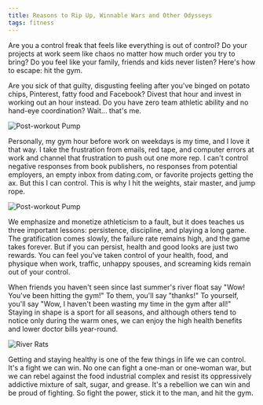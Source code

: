 ```yaml
---
title: Reasons to Rip Up, Winnable Wars and Other Odysseys
tags: fitness
---
```


Are you a control freak that feels like everything is out of control? Do your projects at work seem like chaos no matter how much order you try to bring? Do you feel like your family, friends and kids never listen? Here's how to escape: hit the gym. 

Are you sick of that guilty, disgusting feeling after you've binged on potato chips, Pinterest, fatty food and Facebook? Divest that hour and invest in working out an hour instead. Do you have zero team athletic ability and no hand-eye coordination? Wait... that's me.  

![Post-workout Pump](jacked_2016-10-29.jpg "Post-workout Pump")

Personally, my gym hour before work on weekdays is my time, and I love it that way. I take the frustration from emails, red tape, and computer errors at work and channel that frustration to push out one more rep. I can't control negative responses from book publishers, no responses from potential employers, an empty inbox from dating.com, or favorite projects getting the ax. But this I can control. This is why I hit the weights, stair master, and jump rope. 

![Post-workout Pump](bicycle_ravenel_bridge.jpg "Post-workout Pump")

We emphasize and monetize athleticism to a fault, but it does teaches us three important lessons: persistence, discipline, and playing a long game. The gratification comes slowly, the failure rate remains high, and the game takes forever. But if you can persist, health and good looks are just two rewards. You can feel you've taken control of your health, food, and physique when work, traffic, unhappy spouses, and screaming kids remain out of your control. 

When friends you haven't seen since last summer's river float say "Wow! You've been hitting the gym!" To them, you'll say "thanks!" To yourself, you'll say "Wow, I haven't been wasting my time in the gym after all!" Staying in shape is a sport for all seasons, and although others tend to notice only during the warm ones, we can enjoy the high health benefits and lower doctor bills year-round.

![River Rats](2016-07-02_river_float_goofs_4.jpg "River Rats")

Getting and staying healthy is one of the few things in life we can control. It's a fight we can win. No one can fight a one-man or one-woman war, but we can rebel against the food industrial complex and resist its oppressively addictive mixture of salt, sugar, and grease. It's a rebellion we can win and be proud of fighting. So fight the power, stick it to the man, and hit the gym.


